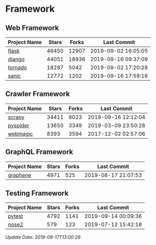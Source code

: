 # Framework

## Web Framework

| Project Name | Stars | Forks | Last Commit |
| ------------ | ----- | ----- | ----------- |
| [flask](https://github.com/pallets/flask) | 46450 | 12907 | 2019-09-02 16:05:05 |
| [django](https://github.com/django/django) | 44051 | 18936 | 2019-09-16 09:37:09 |
| [tornado](https://github.com/tornadoweb/tornado) | 18287 | 5042 | 2019-09-02 17:20:28 |
| [sanic](https://github.com/huge-success/sanic) | 12772 | 1202 | 2019-09-16 17:59:16 |

## Crawler Framework

| Project Name | Stars | Forks | Last Commit |
| ------------ | ----- | ----- | ----------- |
| [scrapy](https://github.com/scrapy/scrapy) | 34411 | 8023 | 2019-09-16 12:12:04 |
| [pyspider](https://github.com/binux/pyspider) | 13650 | 3349 | 2019-03-09 23:50:28 |
| [webmagic](https://github.com/code4craft/webmagic) | 8393 | 3594 | 2017-12-02 02:57:06 |

## GraphQL Framework

| Project Name | Stars | Forks | Last Commit |
| ------------ | ----- | ----- | ----------- |
| [graphene](https://github.com/graphql-python/graphene) | 4971 | 525 | 2019-08-17 21:07:53 |

## Testing Framework

| Project Name | Stars | Forks | Last Commit |
| ------------ | ----- | ----- | ----------- |
| [pytest](https://github.com/pytest-dev/pytest) | 4792 | 1141 | 2019-09-14 00:09:36 |
| [nose2](https://github.com/nose-devs/nose2) | 579 | 123 | 2019-07-12 15:42:18 |

*Update Date: 2019-09-17T13:00:29*